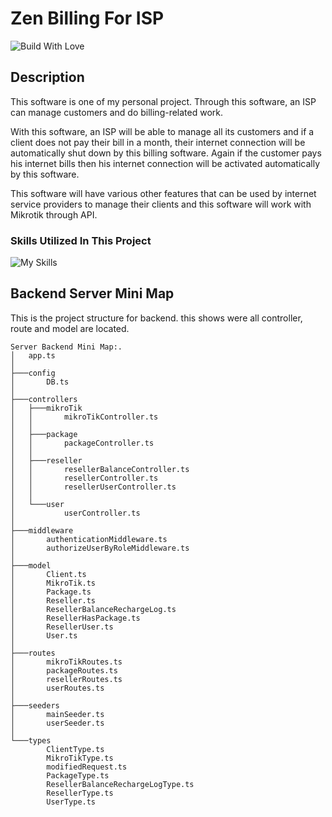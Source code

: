 # Zen Billing For ISP

![Build With Love](http://ForTheBadge.com/images/badges/built-with-love.svg)

## Description

This software is one of my personal project. Through this software, an ISP can manage customers and do billing-related work.

With this software, an ISP will be able to manage all its customers and if a client does not pay their bill in a month, their internet connection will be automatically shut down by this billing software. Again if the customer pays his internet bills then his internet connection will be activated automatically by this software.

This software will have various other features that can be used by internet service providers to manage their clients and this software will work with Mikrotik through API.

### Skills Utilized In This Project

![My Skills](https://skillicons.dev/icons?i=nodejs,ts,express,mysql,react&perline=6)

## Backend Server Mini Map

This is the project structure for backend. this shows were all controller, route and model are located.

```
Server Backend Mini Map:.
│   app.ts
│
├───config
│       DB.ts
│
├───controllers
│   ├───mikroTik
│   │       mikroTikController.ts
│   │
│   ├───package
│   │       packageController.ts
│   │
│   ├───reseller
│   │       resellerBalanceController.ts
│   │       resellerController.ts
│   │       resellerUserController.ts
│   │
│   └───user
│           userController.ts
│
├───middleware
│       authenticationMiddleware.ts
│       authorizeUserByRoleMiddleware.ts
│
├───model
│       Client.ts
│       MikroTik.ts
│       Package.ts
│       Reseller.ts
│       ResellerBalanceRechargeLog.ts
│       ResellerHasPackage.ts
│       ResellerUser.ts
│       User.ts
│
├───routes
│       mikroTikRoutes.ts
│       packageRoutes.ts
│       resellerRoutes.ts
│       userRoutes.ts
│
├───seeders
│       mainSeeder.ts
│       userSeeder.ts
│
└───types
        ClientType.ts
        MikroTikType.ts
        modifiedRequest.ts
        PackageType.ts
        ResellerBalanceRechargeLogType.ts
        ResellerType.ts
        UserType.ts
```
